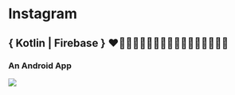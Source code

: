 # Instagram

## { Kotlin | Firebase } ❤️📱💩👻🎃👰🏼🥷🏼🦹🧛🙋💃🏼🕺🏼👯 
### An Android App
<img src="https://github.com/Kaustav1999paul/Instagram/blob/main/instagram.png"/>
